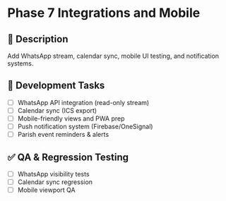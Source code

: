 # Phase 7 Integrations and Mobile

## 📘 Description
Add WhatsApp stream, calendar sync, mobile UI testing, and notification systems.

## 🔨 Development Tasks
- [ ] WhatsApp API integration (read-only stream)
- [ ] Calendar sync (ICS export)
- [ ] Mobile-friendly views and PWA prep
- [ ] Push notification system (Firebase/OneSignal)
- [ ] Parish event reminders & alerts

## ✅ QA & Regression Testing
- [ ] WhatsApp visibility tests
- [ ] Calendar sync regression
- [ ] Mobile viewport QA
